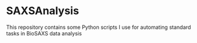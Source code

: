 SAXSAnalysis
============

This repository contains some Python scripts I use for automating standard tasks in BioSAXS data analysis
